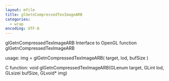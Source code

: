 ```yaml
---
layout: mfile
title: glGetnCompressedTexImageARB
categories:
  - wrap
encoding: UTF-8
---
```


glGetnCompressedTexImageARB  Interface to OpenGL function glGetnCompressedTexImageARB

usage:  img = glGetnCompressedTexImageARB( target, lod, bufSize )

C function:  void glGetnCompressedTexImageARB(GLenum target, GLint lod, GLsizei bufSize, GLvoid\* img)